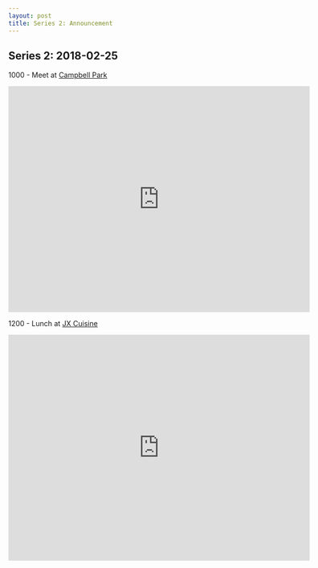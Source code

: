 ```yaml
---
layout: post
title: Series 2: Announcement
---
```


## Series 2: 2018-02-25

1000 - Meet at [Campbell Park](https://www.google.com/maps/place/Campbell+Park/@37.2852752,-121.9932822,11z/data=!4m8!1m2!2m1!1scampbell+park!3m4!1s0x808e34e77c499177:0xa44a8b976d47eca8!8m2!3d37.2863345!4d-121.9392675) 

<iframe src="https://www.google.com/maps/embed?pb=!1m18!1m12!1m3!1d203162.61915864877!2d-121.99328221885247!3d37.28527518566441!2m3!1f0!2f0!3f0!3m2!1i1024!2i768!4f13.1!3m3!1m2!1s0x808e34e77c499177%3A0xa44a8b976d47eca8!2sCampbell+Park!5e0!3m2!1sen!2sus!4v1519538939240" width="600" height="450" frameborder="0" style="border:0" allowfullscreen></iframe>

1200 - Lunch at [JX Cuisine](https://www.google.com/maps/place/JX+Cuisine/@37.3384606,-121.9971978,17z/data=!3m1!4b1!4m5!3m4!1s0x808fb5885ac0385b:0x73b760da8d671189!8m2!3d37.3384564!4d-121.9950091)

<iframe src="https://www.google.com/maps/embed?pb=!1m18!1m12!1m3!1d3172.1709790860546!2d-121.99719778441232!3d37.338460644914186!2m3!1f0!2f0!3f0!3m2!1i1024!2i768!4f13.1!3m3!1m2!1s0x808fb5885ac0385b%3A0x73b760da8d671189!2sJX+Cuisine!5e0!3m2!1sen!2sus!4v1519539032166" width="600" height="450" frameborder="0" style="border:0" allowfullscreen></iframe>
